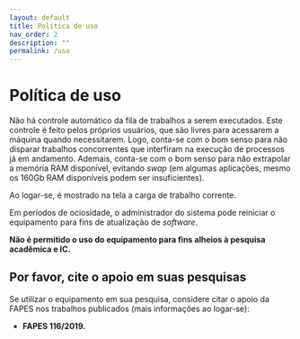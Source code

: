 ```yaml
---
layout: default
title: Política de uso
nav_order: 2
description: ""
permalink: /uso
---
```


# Política de uso

Não há controle automático da fila de trabalhos a serem executados. Este controle é feito pelos próprios usuários, que são livres para acessarem a máquina quando necessitarem. Logo, conta-se com o bom senso para não disparar trabalhos concorrentes que interfiram na execução de processos já em andamento. Ademais, conta-se com o bom senso para não extrapolar a memória RAM disponível, evitando *swap* (em algumas aplicações, mesmo os 160Gb RAM disponíveis podem ser insuficientes).

Ao logar-se, é mostrado na tela a carga de trabalho corrente.

Em períodos de ociosidade, o administrador do sistema pode reiniciar o equipamento para fins de atualização de *software*.

**Não é permitido o uso do equipamento para fins alheios à pesquisa acadêmica e IC.**


## Por favor, cite o apoio em suas pesquisas

Se utilizar o equipamento em sua pesquisa, considere citar o apoio da FAPES nos trabalhos publicados (mais informações ao logar-se):
- **FAPES 116/2019.**